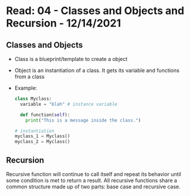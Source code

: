 # Read: 04 - Classes and Objects and Recursion - 12/14/2021

## Classes and Objects

- Class is a blueprint/template to create a object
- Object is an instantiation of a class. It gets its variable and functions from a class
- Example:

  ```python
  class Myclass:
    variable = "blah" # instance variable

    def function(self):
      print("This is a message inside the class.")

  # instantiation
  myclass_1 = Myclass()
  myclass_2 = Myclass()
  ```

## Recursion

Recursive function will continue to call itself and repeat its behavior until some condition is met to return a result. All recursive functions share a common structure made up of two parts: base case and recursive case.
